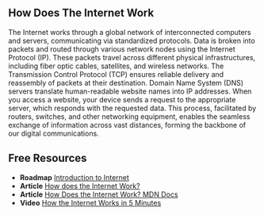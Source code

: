 ## How Does The Internet Work

The Internet works through a global network of interconnected computers and servers, communicating via standardized protocols. Data is broken into packets and routed through various network nodes using the Internet Protocol (IP). These packets travel across different physical infrastructures, including fiber optic cables, satellites, and wireless networks. The Transmission Control Protocol (TCP) ensures reliable delivery and reassembly of packets at their destination. Domain Name System (DNS) servers translate human-readable website names into IP addresses. When you access a website, your device sends a request to the appropriate server, which responds with the requested data. This process, facilitated by routers, switches, and other networking equipment, enables the seamless exchange of information across vast distances, forming the backbone of our digital communications.

## Free Resources  

- **Roadmap** [Introduction to Internet](https://roadmap.sh/internet)  
- **Article** [How does the Internet Work?](https://www.cloudflare.com/learning/network-layer/how-does-the-internet-work/)  
- **Article** [How Does the Internet Work? MDN Docs](https://developer.mozilla.org/en-US/docs/Learn/Common_questions/How_does_the_Internet_work)  
- **Video** [How the Internet Works in 5 Minutes](https://www.youtube.com/watch?v=7_LPdttKXPc)



